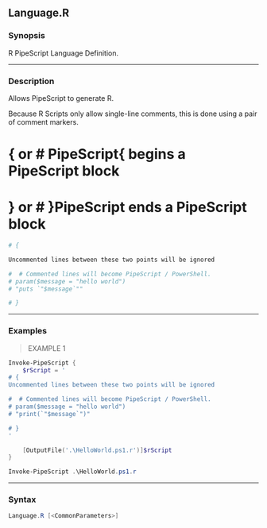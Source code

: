 Language.R
----------

### Synopsis
R PipeScript Language Definition.

---

### Description

Allows PipeScript to generate R.

Because R Scripts only allow single-line comments, this is done using a pair of comment markers.

# { or # PipeScript{  begins a PipeScript block

# } or # }PipeScript  ends a PipeScript block

~~~r    
# {

Uncommented lines between these two points will be ignored

#  # Commented lines will become PipeScript / PowerShell.
# param($message = "hello world")
# "puts `"$message`""

# }
~~~

---

### Examples
> EXAMPLE 1

```PowerShell
Invoke-PipeScript {
    $rScript = '    
# {
Uncommented lines between these two points will be ignored

#  # Commented lines will become PipeScript / PowerShell.
# param($message = "hello world")
# "print(`"$message`")"

# }
'

    [OutputFile('.\HelloWorld.ps1.r')]$rScript
}

Invoke-PipeScript .\HelloWorld.ps1.r
```

---

### Syntax
```PowerShell
Language.R [<CommonParameters>]
```
